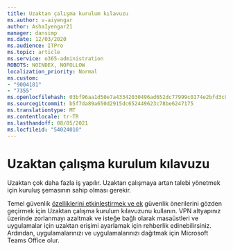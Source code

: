 ```yaml
---
title: Uzaktan çalışma kurulum kılavuzu
ms.author: v-aiyengar
author: AshaIyengar21
manager: dansimp
ms.date: 12/03/2020
ms.audience: ITPro
ms.topic: article
ms.service: o365-administration
ROBOTS: NOINDEX, NOFOLLOW
localization_priority: Normal
ms.custom:
- "9004181"
- "7355"
ms.openlocfilehash: 03bf96aa1d50e7a43342030496ad652dc77999c0174e2bfd3c82049a60560762
ms.sourcegitcommit: b5f7da89a650d2915dc652449623c78be6247175
ms.translationtype: MT
ms.contentlocale: tr-TR
ms.lasthandoff: 08/05/2021
ms.locfileid: "54024010"
---
```

# <a name="remote-work-setup-guide"></a>Uzaktan çalışma kurulum kılavuzu

Uzaktan çok daha fazla iş yapılır. Uzaktan çalışmaya artan talebi yönetmek için kuruluş şemasının sahip olması gerekir.

Temel güvenlik [özelliklerini etkinleştirmek ve ek](https://go.microsoft.com/fwlink/?linkid=2142062) güvenlik önerilerini gözden geçirmek için Uzaktan çalışma kurulum kılavuzunu kullanın. VPN altyapınız üzerinde zorlanmayı azaltmak ve isteğe bağlı olarak masaüstleri ve uygulamalar için uzaktan erişimi ayarlamak için rehberlik edinebilirsiniz. Ardından, uygulamalarınızı ve uygulamalarınızı dağıtmak için Microsoft Teams Office olur.
